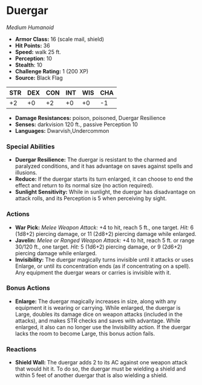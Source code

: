 # Duergar

*Medium* *Humanoid*

- **Armor Class:** 16 (scale mail, shield)
- **Hit Points:** 36 
- **Speed:** walk 25 ft.
- **Perception**: 10
- **Stealth**: 10
- **Challenge Rating:** 1 (200 XP)
- **Source:** Black Flag

| STR | DEX | CON | INT | WIS | CHA |
| --- | --- | --- | --- | --- | --- |
| +2 | +0 | +2 | +0 | +0 | -1 |

- **Damage Resistances:** poison, poisoned, Duergar Resilience
- **Senses:** darkvision 120 ft., passive Perception 10
- **Languages:** Dwarvish,Undercommon

### Special Abilities

- **Duergar Resilience:** The duergar is resistant to the charmed and paralyzed conditions, and it has advantage on saves against spells and illusions.
- **Reduce:** If the duergar starts its turn enlarged, it can choose to end the effect and return to its normal size (no action required).
- **Sunlight Sensitivity:** While in sunlight, the duergar has disadvantage on attack rolls, and its Perception is 5 when perceiving by sight.

### Actions

- **War Pick:** _Melee Weapon Attack:_ +4 to hit, reach 5 ft., one target. _Hit:_ 6 (1d8+2) piercing damage, or 11 (2d8+2) piercing damage while enlarged.
- **Javelin:** _Melee or Ranged Weapon Attack:_ +4 to hit, reach 5 ft. or range 30/120 ft., one target. _Hit:_ 5 (1d6+2) piercing damage, or 9 (2d6+2) piercing damage while enlarged.
- **Invisibility:** The duergar magically turns invisible until it attacks or uses Enlarge, or until its concentration ends (as if concentrating on a spell). Any equipment the duergar wears or carries is invisible with it.

### Bonus Actions

- **Enlarge:** The duergar magically increases in size, along with any equipment it is wearing or carrying. While enlarged, the duergar is Large, doubles its damage dice on weapon attacks (included in the attacks), and makes STR checks and saves with advantage. While enlarged, it also can no longer use the Invisibility action. If the duergar lacks the room to become Large, this bonus action fails.

### Reactions

- **Shield Wall:** The duergar adds 2 to its AC against one weapon attack that would hit it. To do so, the duergar must be wielding a shield and within 5 feet of another duergar that is also wielding a shield.
